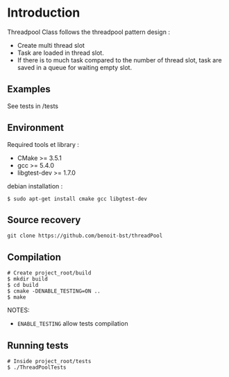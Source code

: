 # Introduction

Threadpool Class follows the threadpool pattern design :
- Create multi thread slot
- Task are loaded in thread slot.
- If there is to much task compared to the number of thread slot, task are saved in a queue for waiting empty slot.

## Examples

See tests in /tests

## Environment

Required tools et library :

* CMake >= 3.5.1
* gcc >= 5.4.0
* libgtest-dev >= 1.7.0

debian installation :
```shell
$ sudo apt-get install cmake gcc libgtest-dev
```

## Source recovery

```
git clone https://github.com/benoit-bst/threadPool
```

## Compilation

```shell
# Create project_root/build
$ mkdir build
$ cd build
$ cmake -DENABLE_TESTING=ON ..
$ make
```
NOTES:

* `ENABLE_TESTING` allow tests compilation

## Running tests

```shell
# Inside project_root/tests
$ ./ThreadPoolTests
```
